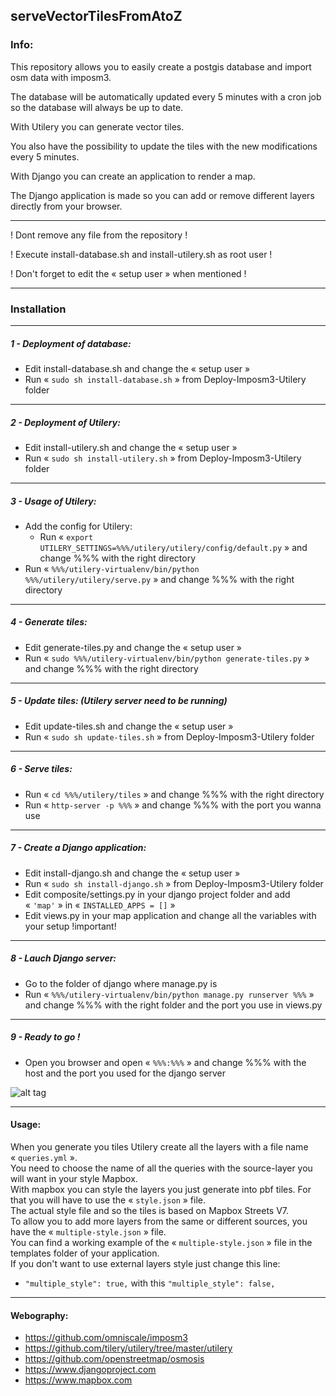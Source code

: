 ## serveVectorTilesFromAtoZ

### Info:

This repository allows you to easily create a postgis database and import osm data with imposm3.

The database will be automatically updated every 5 minutes with a cron job so the database will always be up to date.

With Utilery you can generate vector tiles.

You also have the possibility to update the tiles with the new modifications every 5 minutes.

With Django you can create an application to render a map.

The Django application is made so you can add or remove different layers directly from your browser.

---

! Dont remove any file from the repository !

! Execute install-database.sh and install-utilery.sh as root user !

! Don't forget to edit the « setup user » when mentioned !

---

### Installation

---

##### 1 - Deployment of database:

- Edit install-database.sh and change the « setup user »
- Run « `sudo sh install-database.sh` » from Deploy-Imposm3-Utilery folder

---

##### 2 - Deployment of Utilery:

- Edit install-utilery.sh and change the « setup user »
- Run « `sudo sh install-utilery.sh` » from Deploy-Imposm3-Utilery folder

---

##### 3 - Usage of Utilery:

- Add the config for Utilery:
    - Run « `export UTILERY_SETTINGS=%%%/utilery/utilery/config/default.py` » and change %%% with the right directory
- Run « `%%%/utilery-virtualenv/bin/python %%%/utilery/utilery/serve.py` » and change %%% with the right directory

---

##### 4 - Generate tiles:

- Edit generate-tiles.py and change the « setup user »
- Run « `sudo %%%/utilery-virtualenv/bin/python generate-tiles.py` » and change %%% with the right directory

---

##### 5 - Update tiles: (Utilery server need to be running)

- Edit update-tiles.sh and change the « setup user »
- Run « `sudo sh update-tiles.sh` » from Deploy-Imposm3-Utilery folder

---

##### 6 - Serve tiles:

- Run « `cd %%%/utilery/tiles` » and change %%% with the right directory
- Run « `http-server -p %%%` » and change %%% with the port you wanna use

---

##### 7 - Create a Django application:

- Edit install-django.sh and change the « setup user »
- Run « `sudo sh install-django.sh` » from Deploy-Imposm3-Utilery folder
- Edit composite/settings.py in your django project folder and add « `'map'` » in « `INSTALLED_APPS = []` »
- Edit views.py in your map application and change all the variables with your setup !important!

---

##### 8 - Lauch Django server:

- Go to the folder of django where manage.py is
- Run « `%%%/utilery-virtualenv/bin/python manage.py runserver %%%` » and change %%% with the right folder and the port you use in views.py

---

##### 9 - Ready to go !

- Open you browser and open « `%%%:%%%` » and change %%% with the host and the port you used for the django server

![alt tag](http://image.noelshack.com/fichiers/2016/31/1470150787-screenshot-from-2016-08-02-17-12-28.png)

---

#### Usage:

When you generate you tiles Utilery create all the layers with a file name « `queries.yml` ». <br />
You need to choose the name of all the queries with the source-layer you will want in your style Mapbox. <br />
With mapbox you can style the layers you just generate into pbf tiles. For that you will have to use the « `style.json` » file. <br />
The actual style file and so the tiles is based on Mapbox Streets V7. <br />
To allow you to add more layers from the same or different sources, you have the  « `multiple-style.json` » file. <br />
You can find a working example of the « `multiple-style.json` » file in the templates folder of your application. <br />
If you don't want to use external layers style just change this line:
- `"multiple_style": true,` with this `"multiple_style": false,`

---

#### Webography:

- https://github.com/omniscale/imposm3
- https://github.com/tilery/utilery/tree/master/utilery
- https://github.com/openstreetmap/osmosis
- https://www.djangoproject.com
- https://www.mapbox.com
